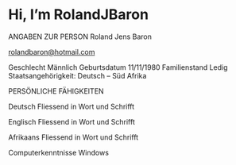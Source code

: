 # Hi, I’m RolandJBaron

ANGABEN ZUR PERSON	Roland Jens Baron

rolandbaron@hotmail.com 

Geschlecht Männlich
Geburtsdatum 11/11/1980
Familienstand Ledig
Staatsangehörigkeit: Deutsch – Süd Afrika
	

PERSÖNLICHE FÄHIGKEITEN	 

Deutsch	Fliessend in Wort und Schrifft

Englisch Fliessend in Wort und Schrifft

Afrikaans Fliessend in Wort und Schrifft

Computerkenntnisse  Windows


